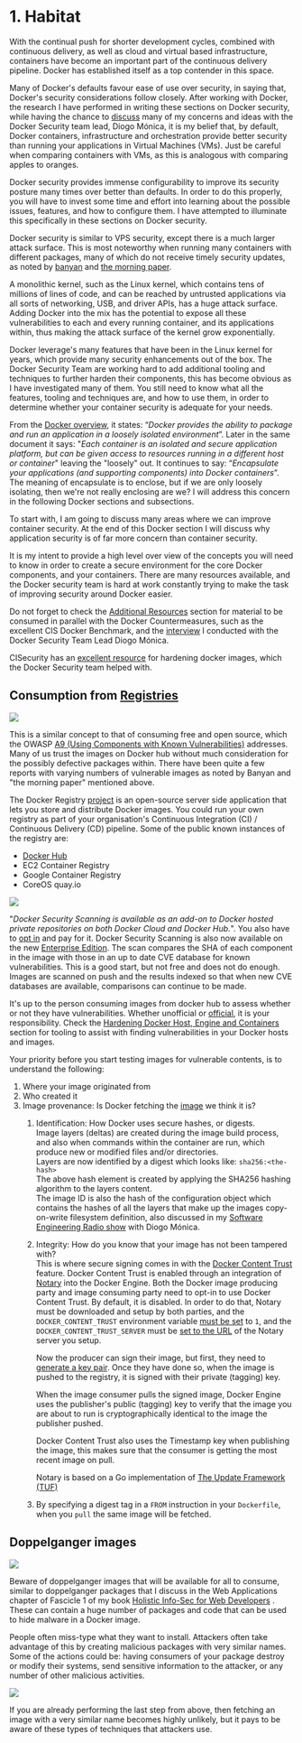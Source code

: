 # 1. Habitat

With the continual push for shorter development cycles, combined with continuous delivery, as well as cloud and virtual based infrastructure, containers have become an important part of the continuous delivery pipeline. Docker has established itself as a top contender in this space.

Many of Docker's defaults favour ease of use over security, in saying that, Docker's security considerations follow closely. After working with Docker, the research I have performed in writing these sections on Docker security, while having the chance to [discuss](http://www.se-radio.net/2017/05/se-radio-episode-290-diogo-monica-on-docker-security/) many of my concerns and ideas with the Docker Security team lead, Diogo Mónica, it is my belief that, by default, Docker containers, infrastructure and orchestration provide better security than running your applications in Virtual Machines (VMs). Just be careful when comparing containers with VMs, as this is analogous with comparing apples to oranges.

Docker security provides immense configurability to improve its security posture many times over better than defaults. In order to do this properly, you will have to invest some time and effort into learning about the possible issues, features, and how to configure them. I have attempted to illuminate this specifically in these sections on Docker security.

Docker security is similar to VPS security, except there is a much larger attack surface. This is most noteworthy when running many containers with different packages, many of which do not receive timely security updates, as noted by [banyan](https://www.banyanops.com/blog/analyzing-docker-hub/) and [the morning paper](https://blog.acolyer.org/2017/04/03/a-study-of-security-vulnerabilities-on-docker-hub/).

A monolithic kernel, such as the Linux kernel, which contains tens of millions of lines of code, and can be reached by untrusted applications via all sorts of networking, USB, and driver APIs, has a huge attack surface. Adding Docker into the mix has the potential to expose all these vulnerabilities to each and every running container, and its applications within, thus making the attack surface of the kernel grow exponentially.

Docker leverage's many features that have been in the Linux kernel for years, which provide many security enhancements out of the box. The Docker Security Team are working hard to add additional tooling and techniques to further harden their components, this has become obvious as I have investigated many of them. You still need to know what all the features, tooling and techniques are, and how to use them, in order to determine whether your container security is adequate for your needs.

From the [Docker overview](https://docs.docker.com/engine/docker-overview/), it states: “_Docker provides the ability to package and run an application in a loosely isolated environment_”. Later in the same document it says: "_Each container is an isolated and secure application platform, but can be given access to resources running in a different host or container_" leaving the "loosely" out. It continues to say: “_Encapsulate your applications (and supporting components) into Docker containers_”. The meaning of encapsulate is to enclose, but if we are only loosely isolating, then we're not really enclosing are we? I will address this concern in the following Docker sections and subsections.

To start with, I am going to discuss many areas where we can improve container security. At the end of this Docker section I will discuss why application security is of far more concern than container security.

It is my intent to provide a high level over view of the concepts you will need to know in order to create a secure environment for the core Docker components, and your containers. There are many resources available, and the Docker security team is hard at work constantly trying to make the task of improving security around Docker easier.

Do not forget to check the [Additional Resources](#additional-resources) section for material to be consumed in parallel with the Docker Countermeasures, such as the excellent CIS Docker Benchmark, and the [interview](http://www.se-radio.net/2017/05/se-radio-episode-290-diogo-monica-on-docker-security/) I conducted with the Docker Security Team Lead Diogo Mónica.

CISecurity has an [excellent resource](https://benchmarks.cisecurity.org/tools2/docker/CIS_Docker_1.13.0_Benchmark_v1.0.0.pdf) for hardening docker images, which the Docker Security team helped with.

## Consumption from [Registries](https://docs.docker.com/registry/)
![](images/ThreatTags/average-verywidespread-easy-moderate.png)

This is a similar concept to that of consuming free and open source, which the OWASP [A9 (Using Components with Known Vulnerabilities)](https://www.owasp.org/index.php/Top_10_2017-A9-Using_Components_with_Known_Vulnerabilities) addresses. Many of us trust the images on Docker hub without much consideration for the possibly defective packages within. There have been quite a few reports with varying numbers of vulnerable images as noted by Banyan and "the morning paper" mentioned above.

The Docker Registry [project](https://github.com/docker/distribution) is an open-source server side application that lets you store and distribute Docker images. You could run your own registry as part of your organisation's Continuous Integration (CI) / Continuous Delivery (CD) pipeline. Some of the public known instances of the registry are:

* [Docker Hub](https://hub.docker.com/explore/)
* EC2 Container Registry
* Google Container Registry
* CoreOS quay.io

![](images/ThreatTags/PreventionAVERAGE.png)

"_Docker Security Scanning is available as an add-on to Docker hosted private repositories on both Docker Cloud and Docker Hub._". You also have to [opt in](https://docs.docker.com/docker-cloud/builds/image-scan/#/opt-in-to-docker-security-scanning) and pay for it. Docker Security Scanning is also now available on the new [Enterprise Edition](https://blog.docker.com/2017/03/docker-enterprise-edition/). The scan compares the SHA of each component in the image with those in an up to date CVE database for known vulnerabilities. This is a good start, but not free and does not do enough. Images are scanned on push and the results indexed so that when new CVE databases are available, comparisons can continue to be made.

It's up to the person consuming images from docker hub to assess whether or not they have vulnerabilities. Whether unofficial or [official](https://github.com/docker-library/official-images), it is your responsibility. Check the [Hardening Docker Host, Engine and Containers](#hardening-docker-host-engine-and-containers) section for tooling to assist with finding vulnerabilities in your Docker hosts and images.

Your priority before you start testing images for vulnerable contents, is to understand the following:

1. Where your image originated from
2. Who created it
3. Image provenance: Is Docker fetching the [image](https://docs.docker.com/engine/docker-overview/#docker-objects) we think it is?
    1. Identification: How Docker uses secure hashes, or digests.  
    Image layers (deltas) are created during the image build process, and also when commands within the container are run, which produce new or modified files and/or directories.  
    Layers are now identified by a digest which looks like:
    `sha256:<the-hash>`  
    The above hash element is created by applying the SHA256 hashing algorithm to the layers content.  
    The image ID is also the hash of the configuration object which contains the hashes of all the layers that make up the images copy-on-write filesystem definition, also discussed in my [Software Engineering Radio show](http://www.se-radio.net/2017/05/se-radio-episode-290-diogo-monica-on-docker-security/) with Diogo Mónica.
    2. Integrity: How do you know that your image has not been tampered with?  
    This is where secure signing comes in with the [Docker Content Trust](https://blog.docker.com/2015/08/content-trust-docker-1-8/) feature. Docker Content Trust is enabled through an integration of [Notary](https://github.com/theupdateframework/notary) into the Docker Engine. Both the Docker image producing party and image consuming party need to opt-in to use Docker Content Trust. By default, it is disabled. In order to do that, Notary must be downloaded and setup by both parties, and the `DOCKER_CONTENT_TRUST` environment variable [must be set](https://docs.docker.com/engine/security/trust/content_trust/#/enable-and-disable-content-trust-per-shell-or-per-invocation) to `1`, and the `DOCKER_CONTENT_TRUST_SERVER` must be [set to the URL](https://docs.docker.com/engine/reference/commandline/cli/#environment-variables) of the Notary server you setup.  
    
        Now the producer can sign their image, but first, they need to [generate a key pair](https://docs.docker.com/engine/security/trust/trust_delegation/). Once they have done so, when the image is pushed to the registry, it is signed with their private (tagging) key.
        
        When the image consumer pulls the signed image, Docker Engine uses the publisher's public (tagging) key to verify that the image you are about to run is cryptographically identical to the image the publisher pushed.
        
        Docker Content Trust also uses the Timestamp key when publishing the image, this makes sure that the consumer is getting the most recent image on pull.
        
        Notary is based on a Go implementation of [The Update Framework (TUF)](https://theupdateframework.github.io/)  
        
    3. By specifying a digest tag in a `FROM` instruction in your `Dockerfile`, when you `pull` the same image will be fetched.

## Doppelganger images
![](images/ThreatTags/average-common-average-severe.png)

Beware of doppelganger images that will be available for all to consume, similar to doppelganger packages that I discuss in the Web Applications chapter of Fascicle 1 of my book [Holistic Info-Sec for Web Developers](https://f1.holisticinfosecforwebdevelopers.com/) . These can contain a huge number of packages and code that can be used to hide malware in a Docker image.

People often miss-type what they want to install. Attackers often take advantage of this by creating malicious packages with very similar names. Some of the actions could be: having consumers of your package destroy or modify their systems, send sensitive information to the attacker, or any number of other malicious activities.

![](images/ThreatTags/PreventionAVERAGE.png)

If you are already performing the last step from above, then fetching an image with a very similar name becomes highly unlikely, but it pays to be aware of these types of techniques that attackers use.

